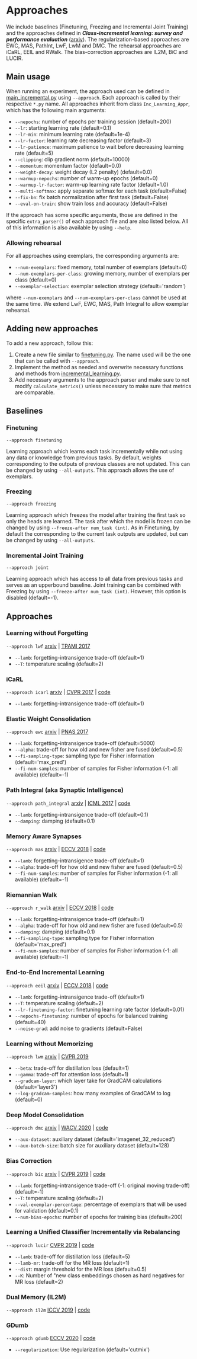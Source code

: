 # Approaches
We include baselines (Finetuning, Freezing and Incremental Joint Training) and the approaches defined in 
_**Class-incremental learning: survey and performance evaluation**_ ([arxiv](https://arxiv.org/abs/2010.15277)).
The regularization-based approaches are EWC, MAS, PathInt, LwF, LwM and DMC. The rehearsal approaches are iCaRL, EEIL
and RWalk. The bias-correction approaches are IL2M, BiC and LUCIR.

## Main usage
When running an experiment, the approach used can be defined in [main_incremental.py](../main_incremental.py) using
`--approach`. Each approach is called by their respective `*.py` name. All approaches inherit from class
`Inc_Learning_Appr`, which has the following main arguments:

* `--nepochs`: number of epochs per training session (default=200)
* `--lr`: starting learning rate (default=0.1)
* `--lr-min`: minimum learning rate (default=1e-4)
* `--lr-factor`: learning rate decreasing factor (default=3)
* `--lr-patience`: maximum patience to wait before decreasing learning rate (default=5)
* `--clipping`: clip gradient norm (default=10000)
* `--momentum`: momentum factor (default=0.0)
* `--weight-decay`: weight decay (L2 penalty) (default=0.0)
* `--warmup-nepochs`: number of warm-up epochs (default=0)
* `--warmup-lr-factor`: warm-up learning rate factor (default=1.0)
* `--multi-softmax`: apply separate softmax for each task (default=False)
* `--fix-bn`: fix batch normalization after first task (default=False)
* `--eval-on-train`: show train loss and accuracy (default=False)

If the approach has some specific arguments, those are defined in the specific `extra_parser()` of each approach file
and are also listed below. All of this information is also available by using `--help`.

### Allowing rehearsal
For all approaches using exemplars, the corresponding arguments are:

* `--num-exemplars`: fixed memory, total number of exemplars (default=0)
* `--num-exemplars-per-class`: growing memory, number of exemplars per class (default=0)
* `--exemplar-selection`: exemplar selection strategy (default='random')

where `--num-exemplars` and `--num-exemplars-per-class` cannot be used at the same time. We extend LwF, EWC, MAS,
Path Integral to allow exemplar rehearsal.

## Adding new approaches
To add a new approach, follow this:

1. Create a new file similar to [finetuning.py](finetuning.py). The name used will be the one that can be called with
   `--approach`.
2. Implement the method as needed and overwrite necessary functions and methods from
   [incremental_learning.py](incremental_learning.py).
3. Add necessary arguments to the approach parser and make sure to not modify `calculate_metrics()` unless necessary to
   make sure that metrics are comparable.

## Baselines

### Finetuning
`--approach finetuning`

Learning approach which learns each task incrementally while not using any data or knowledge from previous tasks. By
default, weights corresponding to the outputs of previous classes are not updated. This can be changed by using
`--all-outputs`. This approach allows the use of exemplars.

### Freezing
`--approach freezing`

Learning approach which freezes the model after training the first task so only the heads are learned. The task after
which the model is frozen can be changed by using `--freeze-after num_task (int)`. As in Finetuning, by default the
corresponding to the current task outputs are updated, but can be changed by using `--all-outputs`.

### Incremental Joint Training
`--approach joint`

Learning approach which has access to all data from previous tasks and serves as an upperbound baseline. Joint training 
can be combined with Freezing by using `--freeze-after num_task (int)`. However, this option is disabled (default=-1).

## Approaches

### Learning without Forgetting
`--approach lwf`
[arxiv](https://arxiv.org/abs/1606.09282)
| [TPAMI 2017](https://ieeexplore.ieee.org/document/8107520)

* `--lamb`: forgetting-intransigence trade-off (default=1)
* `--T`: temperature scaling (default=2)

### iCaRL
`--approach icarl`
[arxiv](https://arxiv.org/abs/1611.07725)
| [CVPR 2017](https://openaccess.thecvf.com/content_cvpr_2017/papers/Rebuffi_iCaRL_Incremental_Classifier_CVPR_2017_paper.pdf)
| [code](https://github.com/srebuffi/iCaRL)
* `--lamb`: forgetting-intransigence trade-off (default=1)

### Elastic Weight Consolidation
`--approach ewc`
[arxiv](http://arxiv.org/abs/1612.00796)
| [PNAS 2017](https://www.pnas.org/content/114/13/3521)

* `--lamb`: forgetting-intransigence trade-off (default=5000)
* `--alpha`: trade-off for how old and new fisher are fused (default=0.5)
* `--fi-sampling-type`: sampling type for Fisher information (default='max_pred')
* `--fi-num-samples`: number of samples for Fisher information (-1: all available) (default=-1)

### Path Integral (aka Synaptic Intelligence)
`--approach path_integral`
[arxiv](https://arxiv.org/abs/1703.04200)
| [ICML 2017](http://proceedings.mlr.press/v70/zenke17a.html)
| [code](https://github.com/ganguli-lab/pathint)

* `--lamb`: forgetting-intransigence trade-off (default=0.1)
* `--damping`: damping (default=0.1)

### Memory Aware Synapses
`--approach mas`
[arxiv](https://arxiv.org/abs/1711.09601)
| [ECCV 2018](https://openaccess.thecvf.com/content_ECCV_2018/papers/Rahaf_Aljundi_Memory_Aware_Synapses_ECCV_2018_paper.pdf)
| [code](https://github.com/rahafaljundi/MAS-Memory-Aware-Synapses)

* `--lamb`: forgetting-intransigence trade-off (default=1)
* `--alpha`: trade-off for how old and new fisher are fused (default=0.5)
* `--fi-num-samples`: number of samples for Fisher information (-1: all available) (default=-1)

### Riemannian Walk
`--approach r_walk`
[arxiv](https://arxiv.org/abs/1801.10112)
| [ECCV 2018](http://openaccess.thecvf.com/content_ECCV_2018/papers/Arslan_Chaudhry__Riemannian_Walk_ECCV_2018_paper.pdf)
| [code](https://github.com/facebookresearch/agem)

* `--lamb`: forgetting-intransigence trade-off (default=1)
* `--alpha`: trade-off for how old and new fisher are fused (default=0.5)
* `--damping`: damping (default=0.1)
* `--fi-sampling-type`: sampling type for Fisher information (default='max_pred')
* `--fi-num-samples`: number of samples for Fisher information (-1: all available) (default=-1)

### End-to-End Incremental Learning
`--approach eeil`
[arxiv](https://arxiv.org/abs/1807.09536)
| [ECCV 2018](http://openaccess.thecvf.com/content_ECCV_2018/papers/Francisco_M._Castro_End-to-End_Incremental_Learning_ECCV_2018_paper.pdf)
| [code](https://github.com/fmcp/EndToEndIncrementalLearning)

* `--lamb`: forgetting-intransigence trade-off (default=1)
* `--T`: temperature scaling (default=2)
* `--lr-finetuning-factor`: finetuning learning rate factor (default=0.01)
* `--nepochs-finetuning`: number of epochs for balanced training (default=40)
* `--noise-grad`: add noise to gradients (default=False)

### Learning without Memorizing
`--approach lwm`
[arxiv](http://arxiv.org/abs/1811.08051)
| [CVPR 2019](https://openaccess.thecvf.com/content_CVPR_2019/papers/Dhar_Learning_Without_Memorizing_CVPR_2019_paper.pdf)

* `--beta`: trade-off for distillation loss (default=1)
* `--gamma`: trade-off for attention loss (default=1)
* `--gradcam-layer`: which layer take for GradCAM calculations (default='layer3')
* `--log-gradcam-samples`: how many examples of GradCAM to log (default=0)

### Deep Model Consolidation
`--approach dmc`
[arxiv](https://arxiv.org/abs/1903.07864)
| [WACV 2020](http://openaccess.thecvf.com/content_WACV_2020/papers/Zhang_Class-incremental_Learning_via_Deep_Model_Consolidation_WACV_2020_paper.pdf)
| [code](https://github.com/juntingzh/incremental-learning-baselines)

* `--aux-dataset`: auxiliary dataset (default='imagenet_32_reduced')
* `--aux-batch-size`: batch size for auxiliary dataset (default=128)

### Bias Correction
`--approach bic`
[arxiv](https://arxiv.org/abs/1905.13260)
| [CVPR 2019](http://openaccess.thecvf.com/content_CVPR_2019/papers/Wu_Large_Scale_Incremental_Learning_CVPR_2019_paper.pdf)
| [code](https://github.com/wuyuebupt/LargeScaleIncrementalLearning)

* `--lamb`: forgetting-intransigence trade-off (-1: original moving trade-off) (default=-1)
* `--T`: temperature scaling (default=2)
* `--val-exemplar-percentage`: percentage of exemplars that will be used for validation (default=0.1)
* `--num-bias-epochs`: number of epochs for training bias (default=200)

### Learning a Unified Classifier Incrementally via Rebalancing
`--approach lucir`
[CVPR 2019](https://openaccess.thecvf.com/content_CVPR_2019/papers/Hou_Learning_a_Unified_Classifier_Incrementally_via_Rebalancing_CVPR_2019_paper.pdf)
| [code](https://github.com/hshustc/CVPR19_Incremental_Learning)

* `--lamb`: trade-off for distillation loss (default=5)
* `--lamb-mr`: trade-off for the MR loss (default=1)
* `--dist`: margin threshold for the MR loss  (default=0.5)
* `--K`: Number of "new class embeddings chosen as hard negatives for MR loss (default=2)

### Dual Memory (IL2M)
`--approach il2m`
[ICCV 2019](https://openaccess.thecvf.com/content_ICCV_2019/papers/Belouadah_IL2M_Class_Incremental_Learning_With_Dual_Memory_ICCV_2019_paper.pdf)
| [code](https://github.com/EdenBelouadah/class-incremental-learning/tree/master/il2m)

### GDumb
`--approach gdumb`
[ECCV 2020](https://www.ecva.net/papers/eccv_2020/papers_ECCV/papers/123470511.pdf)
| [code](https://github.com/drimpossible/GDumb)

* `--regularization`: Use regularization (default='cutmix')
